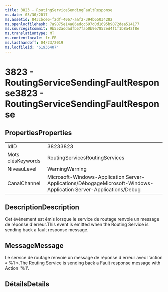 ```yaml
---
title: 3823 - RoutingServiceSendingFaultResponse
ms.date: 03/30/2017
ms.assetid: 843cbce6-f2df-4067-aaf2-394b65034282
ms.openlocfilehash: 7a9875e14a86adcc697d0d1695b9072dea514177
ms.sourcegitcommit: 9b552addadfb57fab0b9e7852ed4f1f1b8a42f8e
ms.translationtype: MT
ms.contentlocale: fr-FR
ms.lasthandoff: 04/23/2019
ms.locfileid: "61936407"
---
```

# <a name="3823---routingservicesendingfaultresponse"></a><span data-ttu-id="5b308-102">3823 - RoutingServiceSendingFaultResponse</span><span class="sxs-lookup"><span data-stu-id="5b308-102">3823 - RoutingServiceSendingFaultResponse</span></span>
## <a name="properties"></a><span data-ttu-id="5b308-103">Properties</span><span class="sxs-lookup"><span data-stu-id="5b308-103">Properties</span></span>  
  
|||  
|-|-|  
|<span data-ttu-id="5b308-104">Id</span><span class="sxs-lookup"><span data-stu-id="5b308-104">ID</span></span>|<span data-ttu-id="5b308-105">3823</span><span class="sxs-lookup"><span data-stu-id="5b308-105">3823</span></span>|  
|<span data-ttu-id="5b308-106">Mots clés</span><span class="sxs-lookup"><span data-stu-id="5b308-106">Keywords</span></span>|<span data-ttu-id="5b308-107">RoutingServices</span><span class="sxs-lookup"><span data-stu-id="5b308-107">RoutingServices</span></span>|  
|<span data-ttu-id="5b308-108">Niveau</span><span class="sxs-lookup"><span data-stu-id="5b308-108">Level</span></span>|<span data-ttu-id="5b308-109">Warning</span><span class="sxs-lookup"><span data-stu-id="5b308-109">Warning</span></span>|  
|<span data-ttu-id="5b308-110">Canal</span><span class="sxs-lookup"><span data-stu-id="5b308-110">Channel</span></span>|<span data-ttu-id="5b308-111">Microsoft-Windows-Application Server-Applications/Débogage</span><span class="sxs-lookup"><span data-stu-id="5b308-111">Microsoft-Windows-Application Server-Applications/Debug</span></span>|  
  
## <a name="description"></a><span data-ttu-id="5b308-112">Description</span><span class="sxs-lookup"><span data-stu-id="5b308-112">Description</span></span>  
 <span data-ttu-id="5b308-113">Cet événement est émis lorsque le service de routage renvoie un message de réponse d'erreur.</span><span class="sxs-lookup"><span data-stu-id="5b308-113">This event is emitted when the Routing Service is sending back a fault response message.</span></span>  
  
## <a name="message"></a><span data-ttu-id="5b308-114">Message</span><span class="sxs-lookup"><span data-stu-id="5b308-114">Message</span></span>  
 <span data-ttu-id="5b308-115">Le service de routage renvoie un message de réponse d'erreur avec l'action « %1 ».</span><span class="sxs-lookup"><span data-stu-id="5b308-115">The Routing Service is sending back a Fault response message with Action '%1'.</span></span>  
  
## <a name="details"></a><span data-ttu-id="5b308-116">Détails</span><span class="sxs-lookup"><span data-stu-id="5b308-116">Details</span></span>
